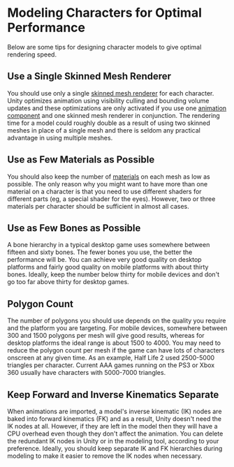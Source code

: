 Modeling Characters for Optimal Performance
===========================================


Below are some tips for designing character models to give optimal rendering speed.

Use a Single Skinned Mesh Renderer
----------------------------------


You should use only a single [skinned mesh renderer](class-SkinnedMeshRenderer.md) for each character. Unity optimizes animation using visibility culling and bounding volume updates and these optimizations are only activated if you use one [animation component](class-Animation.md) and one skinned mesh renderer in conjunction. The rendering time for a model could roughly double as a result of using two skinned meshes in place of a single mesh and there is seldom any practical advantage in using multiple meshes.


Use as Few Materials as Possible
--------------------------------


You should also keep the number of [materials](class-Material.md) on each mesh as low as possible. The only reason why you might want to have more than one material on a character is that you need to use different shaders for different parts (eg, a special shader for the eyes). However, two or three materials per character should be sufficient in almost all cases.


Use as Few Bones as Possible
----------------------------


A bone hierarchy in a typical desktop game uses somewhere between fifteen and sixty bones. The fewer bones you use, the better the performance will be. You can achieve very good quality on desktop platforms and fairly good quality on mobile platforms with about thirty bones. Ideally, keep the number below thirty for mobile devices and don't go too far above thirty for desktop games.

Polygon Count
-------------


The number of polygons you should use depends on the quality you require and the platform you are targeting.  For mobile devices, somewhere between 300 and 1500 polygons per mesh will give good results, whereas for desktop platforms the ideal range is about 1500 to 4000. You may need to reduce the polygon count per mesh if the game can have lots of characters onscreen at any given time. As an example, Half Life 2 used 2500-5000 triangles per character. Current AAA games running on the PS3 or Xbox 360 usually have characters with 5000-7000 triangles.


Keep Forward and Inverse Kinematics Separate
--------------------------------------------


When animations are imported, a model's inverse kinematic (IK) nodes are baked into forward kinematics (FK) and as a result, Unity doesn't need the IK nodes at all. However, if they are left in the model then they will have a CPU overhead even though they don't affect the animation. You can delete the redundant IK nodes in Unity or in the modeling tool, according to your preference.  Ideally, you should keep separate IK and FK hierarchies during modeling to make it easier to remove the IK nodes when necessary.

